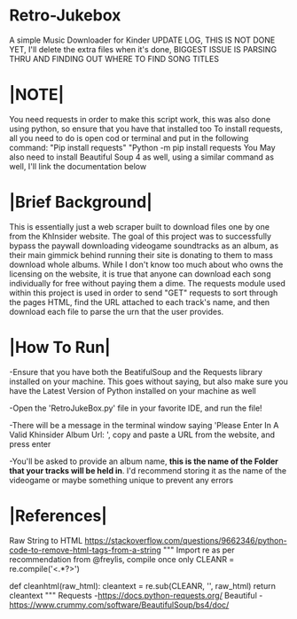 # Retro-Jukebox
A simple Music Downloader for Kinder
UPDATE LOG, THIS IS NOT DONE YET, I'll delete the extra files when it's done, BIGGEST ISSUE IS PARSING THRU AND FINDING OUT WHERE TO FIND SONG TITLES
# |NOTE|
You need requests in order to make this script work, this was also done using python, so ensure that you have that installed too
To install requests, all you need to do is open cod or terminal and put in the following command:
"Pip install requests"
"Python -m pip install requests
You May also need to install Beautiful Soup 4 as well, using a similar command as well, I'll link the documentation below

# |Brief Background|
This is essentially just a web scraper built to download files one by one from the KhInsider website. The goal of this project was to successfully bypass the paywall downloading videogame soundtracks as an album, as their main gimmick behind running their site is donating to them to mass download whole albums. While I don't know too much about who owns the licensing on the website, it is true that anyone can download each song individually for free without paying them a dime. 
The requests module used within this project is used in order to send "GET" requests to sort through the pages HTML, find the URL attached to each track's name, and then download each file to parse the urn that the user provides.
# |How To Run|
-Ensure that you have both the BeatifulSoup and the Requests library installed on your machine. This goes without saying, but also make sure you have the Latest Version of Python installed on your machine as well

-Open the 'RetroJukeBox.py' file in your favorite IDE, and run the file!

-There will be a message in the terminal window saying 'Please Enter In A Valid Khinsider Album Url: ', copy and paste a URL from the website, and press enter

-You'll be asked to provide an album name, **this is the name of the Folder that your tracks will be held in**. I'd recommend storing it as the name of the videogame or maybe something unique to prevent any errors 

# |References|
Raw String to HTML
https://stackoverflow.com/questions/9662346/python-code-to-remove-html-tags-from-a-string
"""
Import re
as per recommendation from @freylis, compile once only
CLEANR = re.compile('<.*?>') 

def cleanhtml(raw_html):
  cleantext = re.sub(CLEANR, '', raw_html)
  return cleantext
"""
Requests
-https://docs.python-requests.org/
Beautiful 
-https://www.crummy.com/software/BeautifulSoup/bs4/doc/ 